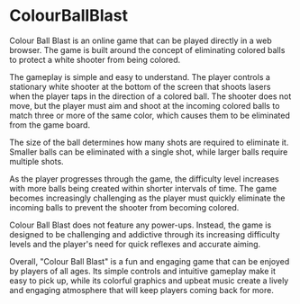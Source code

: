 # ColourBallBlast

Colour Ball Blast is an online game that can be played directly in a web browser. The game is built around the concept of eliminating colored balls to protect a white shooter from being colored.

The gameplay is simple and easy to understand. The player controls a stationary white shooter at the bottom of the screen that shoots lasers when the player taps in the direction of a colored ball. The shooter does not move, but the player must aim and shoot at the incoming colored balls to match three or more of the same color, which causes them to be eliminated from the game board.

The size of the ball determines how many shots are required to eliminate it. Smaller balls can be eliminated with a single shot, while larger balls require multiple shots.

As the player progresses through the game, the difficulty level increases with more balls being created within shorter intervals of time. The game becomes increasingly challenging as the player must quickly eliminate the incoming balls to prevent the shooter from becoming colored.

Colour Ball Blast does not feature any power-ups. Instead, the game is designed to be challenging and addictive through its increasing difficulty levels and the player's need for quick reflexes and accurate aiming.

Overall, "Colour Ball Blast" is a fun and engaging game that can be enjoyed by players of all ages. Its simple controls and intuitive gameplay make it easy to pick up, while its colorful graphics and upbeat music create a lively and engaging atmosphere that will keep players coming back for more.
